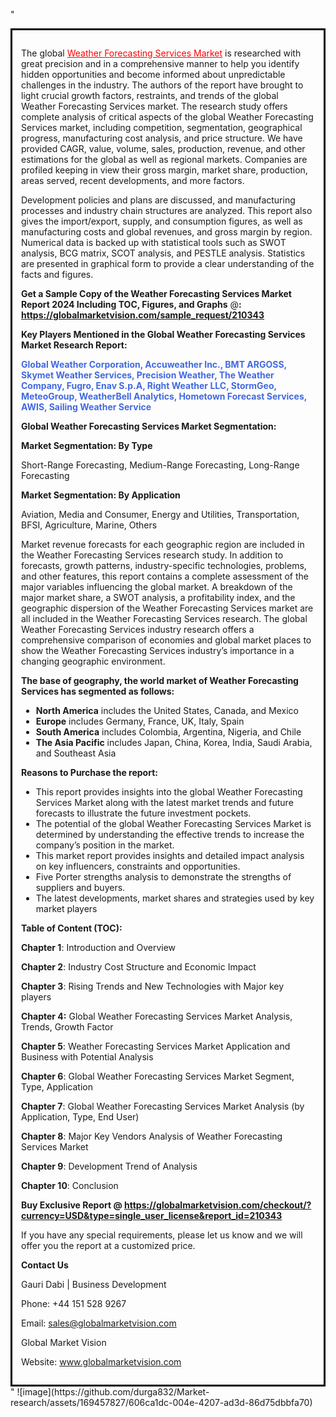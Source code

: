"<div style='border: 3px solid black; padding: 1em;'>

The global <a style='color: #ff0000;' href='https://globalmarketvision.com/reports/global-weather-forecasting-services-market/210343'>Weather Forecasting Services Market</a> is researched with great precision and in a comprehensive manner to help you identify hidden opportunities and become informed about unpredictable challenges in the industry. The authors of the report have brought to light crucial growth factors, restraints, and trends of the global Weather Forecasting Services market. The research study offers complete analysis of critical aspects of the global Weather Forecasting Services market, including competition, segmentation, geographical progress, manufacturing cost analysis, and price structure. We have provided CAGR, value, volume, sales, production, revenue, and other estimations for the global as well as regional markets. Companies are profiled keeping in view their gross margin, market share, production, areas served, recent developments, and more factors.

Development policies and plans are discussed, and manufacturing processes and industry chain structures are analyzed. This report also gives the import/export, supply, and consumption figures, as well as manufacturing costs and global revenues, and gross margin by region. Numerical data is backed up with statistical tools such as SWOT analysis, BCG matrix, SCOT analysis, and PESTLE analysis. Statistics are presented in graphical form to provide a clear understanding of the facts and figures.

<strong>Get a Sample Copy of the Weather Forecasting Services Market Report 2024 Including TOC, Figures, and Graphs</strong> @<strong>:</strong><strong> <a style='color: #ff0000;' href='https://globalmarketvision.com/sample_request/210343?utm_source=linkedinPulse&utm_medium=Durga&utm_campaign=Durga'><strong>https://globalmarketvision.com/sample_request/210343</strong></a></strong>

<strong>Key Players Mentioned in the Global Weather Forecasting Services Market Research Report:</strong>

<strong style='color: #4169e1;'>Global Weather Corporation, Accuweather Inc., BMT ARGOSS, Skymet Weather Services, Precision Weather, The Weather Company, Fugro, Enav S.p.A, Right Weather LLC, StormGeo, MeteoGroup, WeatherBell Analytics, Hometown Forecast Services, AWIS, Sailing Weather Service</strong>

<strong>Global Weather Forecasting Services Market Segmentation:</strong>

<strong>Market Segmentation: By Type</strong>

Short-Range Forecasting, Medium-Range Forecasting, Long-Range Forecasting

<strong>Market Segmentation: By Application</strong>

Aviation, Media and Consumer, Energy and Utilities, Transportation, BFSI, Agriculture, Marine, Others

Market revenue forecasts for each geographic region are included in the Weather Forecasting Services research study. In addition to forecasts, growth patterns, industry-specific technologies, problems, and other features, this report contains a complete assessment of the major variables influencing the global market. A breakdown of the major market share, a SWOT analysis, a profitability index, and the geographic dispersion of the Weather Forecasting Services market are all included in the Weather Forecasting Services research. The global Weather Forecasting Services industry research offers a comprehensive comparison of economies and global market places to show the Weather Forecasting Services industry’s importance in a changing geographic environment.

<strong>The base of geography, the world market of Weather Forecasting Services has segmented as follows:</strong>
<ul>
  <li><strong>North America</strong> includes the United States, Canada, and Mexico</li>
  <li><strong>Europe</strong> includes Germany, France, UK, Italy, Spain</li>
  <li><strong>South America</strong> includes Colombia, Argentina, Nigeria, and Chile</li>
  <li><strong>The Asia Pacific</strong> includes Japan, China, Korea, India, Saudi Arabia, and Southeast Asia</li>
</ul>
<strong>Reasons to Purchase the report:</strong>
<ul>
  <li>This report provides insights into the global Weather Forecasting Services Market along with the latest market trends and future forecasts to illustrate the future investment pockets.</li>
  <li>The potential of the global Weather Forecasting Services Market is determined by understanding the effective trends to increase the company’s position in the market.</li>
  <li>This market report provides insights and detailed impact analysis on key influencers, constraints and opportunities.</li>
  <li>Five Porter strengths analysis to demonstrate the strengths of suppliers and buyers.</li>
  <li>The latest developments, market shares and strategies used by key market players</li>
</ul>
<strong>Table of Content (TOC): </strong>

<strong>Chapter 1</strong>: Introduction and Overview

<strong>Chapter 2</strong>: Industry Cost Structure and Economic Impact

<strong>Chapter 3</strong>: Rising Trends and New Technologies with Major key players

<strong>Chapter 4:</strong> Global Weather Forecasting Services Market Analysis, Trends, Growth Factor

<strong>Chapter 5</strong>: Weather Forecasting Services Market Application and Business with Potential Analysis

<strong>Chapter 6</strong>: Global Weather Forecasting Services Market Segment, Type, Application

<strong>Chapter 7</strong>: Global Weather Forecasting Services Market Analysis (by Application, Type, End User)

<strong>Chapter 8</strong>: Major Key Vendors Analysis of Weather Forecasting Services Market

<strong>Chapter 9</strong>: Development Trend of Analysis

<strong>Chapter 10</strong>: Conclusion

<strong>Buy Exclusive Report @</strong><strong> <strong><a style='color: #ff0000;' href='https://globalmarketvision.com/checkout/?currency=USD&type=single_user_license&report_id=210343?utm_source=linkedinPulse&utm_medium=Durga&utm_campaign=Durga'>https://globalmarketvision.com/checkout/?currency=USD&type=single_user_license&report_id=210343</a></strong>
</strong>

If you have any special requirements, please let us know and we will offer you the report at a customized price.

<strong>Contact Us</strong>

Gauri Dabi | Business Development

Phone: +44 151 528 9267

Email: <a href='mailto:sales@globalmarketvision.com'>sales@globalmarketvision.com</a>

Global Market Vision

Website: <a href='http://www.globalmarketvision.com/'>www.globalmarketvision.com</a>

</div>"
![image](https://github.com/durga832/Market-research/assets/169457827/606ca1dc-004e-4207-ad3d-86d75dbbfa70)

